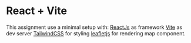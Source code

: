 # React + Vite

This assignment use a minimal setup with:
[ReactJs](https://react.dev) as framework
[Vite](https://react.dev) as dev server
[TailwindCSS](https://tailwindcss.com) for styling
[leafletjs](https://leafletjs.com) for rendering map component.
